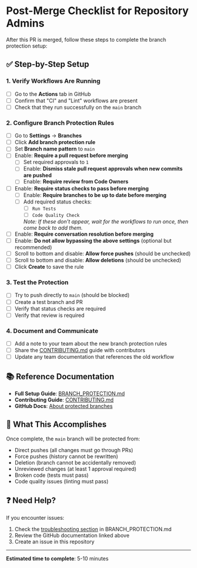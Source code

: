 # Post-Merge Checklist for Repository Admins

After this PR is merged, follow these steps to complete the branch protection setup:

## ✅ Step-by-Step Setup

### 1. Verify Workflows Are Running
- [ ] Go to the **Actions** tab in GitHub
- [ ] Confirm that "CI" and "Lint" workflows are present
- [ ] Check that they run successfully on the `main` branch

### 2. Configure Branch Protection Rules
- [ ] Go to **Settings** → **Branches**
- [ ] Click **Add branch protection rule**
- [ ] Set **Branch name pattern** to `main`
- [ ] Enable: **Require a pull request before merging**
  - [ ] Set required approvals to `1`
  - [ ] Enable: **Dismiss stale pull request approvals when new commits are pushed**
  - [ ] Enable: **Require review from Code Owners**
- [ ] Enable: **Require status checks to pass before merging**
  - [ ] Enable: **Require branches to be up to date before merging**
  - [ ] Add required status checks:
    - [ ] `Run Tests`
    - [ ] `Code Quality Check`
    
    *Note: If these don't appear, wait for the workflows to run once, then come back to add them.*
- [ ] Enable: **Require conversation resolution before merging**
- [ ] Enable: **Do not allow bypassing the above settings** (optional but recommended)
- [ ] Scroll to bottom and disable: **Allow force pushes** (should be unchecked)
- [ ] Scroll to bottom and disable: **Allow deletions** (should be unchecked)
- [ ] Click **Create** to save the rule

### 3. Test the Protection
- [ ] Try to push directly to `main` (should be blocked)
- [ ] Create a test branch and PR
- [ ] Verify that status checks are required
- [ ] Verify that review is required

### 4. Document and Communicate
- [ ] Add a note to your team about the new branch protection rules
- [ ] Share the [CONTRIBUTING.md](../CONTRIBUTING.md) guide with contributors
- [ ] Update any team documentation that references the old workflow

## 📚 Reference Documentation

- **Full Setup Guide**: [BRANCH_PROTECTION.md](BRANCH_PROTECTION.md)
- **Contributing Guide**: [CONTRIBUTING.md](../CONTRIBUTING.md)
- **GitHub Docs**: [About protected branches](https://docs.github.com/repositories/configuring-branches-and-merges-in-your-repository/managing-protected-branches/about-protected-branches)

## 🎯 What This Accomplishes

Once complete, the `main` branch will be protected from:
- Direct pushes (all changes must go through PRs)
- Force pushes (history cannot be rewritten)
- Deletion (branch cannot be accidentally removed)
- Unreviewed changes (at least 1 approval required)
- Broken code (tests must pass)
- Code quality issues (linting must pass)

## ❓ Need Help?

If you encounter issues:
1. Check the [troubleshooting section](BRANCH_PROTECTION.md#troubleshooting) in BRANCH_PROTECTION.md
2. Review the GitHub documentation linked above
3. Create an issue in this repository

---

**Estimated time to complete**: 5-10 minutes
